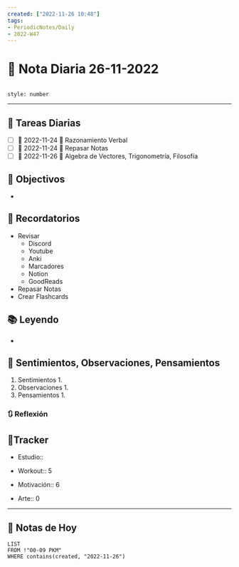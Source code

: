 ```yaml
---
created: ["2022-11-26 10:48"]
tags:
- PeriodicNotes/Daily
- 2022-W47
---
```


# 📅 Nota Diaria 26-11-2022
```toc

style: number

```

---
## 🔷 Tareas Diarias
- [ ] 📅 2022-11-24 🔼 Razonamiento Verbal
- [ ] 📅 2022-11-24 🔼 Repasar Notas
- [ ] 📅 2022-11-26 🔽 Algebra de Vectores, Trigonometría, Filosofía

## 🎯 Objectivos
- 
## 📕 Recordatorios
- Revisar
	- Discord
	- Youtube
	- Anki
	- Marcadores
	- Notion
	- GoodReads
- Repasar Notas
- Crear Flashcards

## 📚 Leyendo
- 
## 💬 Sentimientos, Observaciones, Pensamientos 
1. Sentimientos
	1. 
2. Observaciones
	1. 
3. Pensamientos
	1. 
### 🔃 Reflexión

## 🔷Tracker

- Estudio::

- Workout:: 5

- Motivación:: 6

- Arte:: 0
---

## 📅 Notas de Hoy
```dataview
LIST 
FROM !"00-09 PKM" 
WHERE contains(created, "2022-11-26")
```